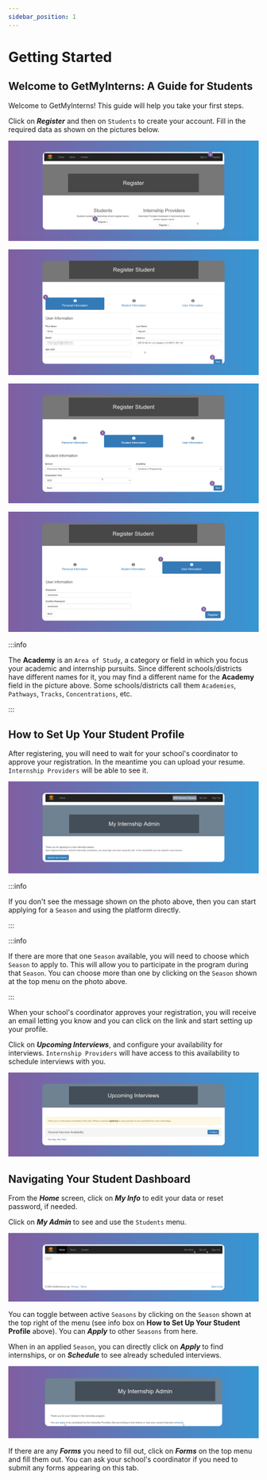 ```yaml
---
sidebar_position: 1
---
```


# Getting Started

## Welcome to GetMyInterns: A Guide for Students

Welcome to GetMyInterns! This guide will help you take your first steps.

Click on **_Register_** and then on `Students` to create your account. Fill in the required data as shown on the pictures below.

![Reset Password](images/getting-started-register.png)

![Reset Password](images/register-student-1.png)

![Reset Password](images/register-student-2.png)

![Reset Password](images/register-student-3.png)

:::info

The **Academy** is an `Area of Study`, a category or field in which you focus your academic and internship pursuits. Since different schools/districts have different names for it, you may find a different name for the **Academy** field in the picture above. Some schools/districts call them `Academies`, `Pathways`, `Tracks`, `Concentrations`, etc.

:::

## How to Set Up Your Student Profile

After registering, you will need to wait for your school's coordinator to approve your registration. In the meantime you can upload your resume. `Internship Providers` will be able to see it.

![Reset Password](images/after-registering.png)

:::info

If you don't see the message shown on the photo above, then you can start applying for a `Season` and using the platform directly.

:::

:::info

If there are more that one `Season` available, you will need to choose which `Season` to apply to. This will allow you to participate in the program during that `Season`. You can choose more than one by clicking on the `Season` shown at the top menu on the photo above.

:::

When your school's coordinator approves your registration, you will receive an email letting you know and you can click on the link and start setting up your profile.

Click on **_Upcoming Interviews_**, and configure your availability for interviews. `Internship Providers` will have access to this availability to schedule interviews with you.

![Reset Password](images/interviews-availability.png)

## Navigating Your Student Dashboard

From the **_Home_** screen, click on **_My Info_** to edit your data or reset password, if needed.

Click on **_My Admin_** to see and use the `Students` menu.

![Reset Password](images/my-admin-my-info.png)

You can toggle between active `Seasons` by clicking on the `Season` shown at the top right of the menu (see info box on **How to Set Up Your Student Profile** above). You can **_Apply_** to other `Seasons` from here.

When in an applied `Season`, you can directly click on **_Apply_** to find internships, or on **_Schedule_** to see already scheduled interviews.

![Reset Password](images/my-admin.png)

If there are any **_Forms_** you need to fill out, click on **_Forms_** on the top menu and fill them out. You can ask your school's coordinator if you need to submit any forms appearing on this tab.


